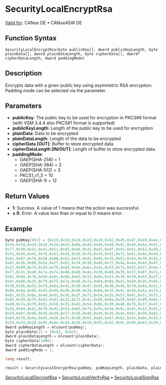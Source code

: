 # SecurityLocalEncryptRsa

[Valid for](../../../Shared/FeatureAvailability.md): CANoe DE • CANoe4SW DE

## Function Syntax

```
SecurityLocalEncryptRsa(byte publicKey[], dword publicKeyLength, byte plainData[], dword plainDataLength, byte cipherData[], dword* cipherDataLength, dword paddingMode)
```

## Description

Encrypts data with a given public key using asymmetric RSA encryption. Padding mode can be selected via the parameter.

## Parameters

- **publicKey**: The public key to be used for encryption in PKCS#8 format (with VSM 3.4.4 also PKCS#1 format is supported)
- **publicKeyLength**: Length of the public key to be used for encryption
- **plainData**: Data to be encrypted
- **plainDataLength**: Length of the data to be encrypted
- **cipherData [OUT]**: Buffer to store encrypted data
- **cipherDataLength [IN/OUT]**: Length of buffer to store encrypted data.
- **paddingMode**:
  - OAEP(SHA-256) = 1
  - OAEP(SHA-384) = 2
  - OAEP(SHA-512) = 3
  - PKCS1_v1_5 = 10
  - OAEP(SHA-1) = 12

## Return Values

- **1**: Success. A value of 1 means that the action was successful.
- **≤ 0**: Error. A value less than or equal to 0 means error.

## Example

```c
byte pubKey[451] = {0x2d,0x2d,0x2d,0x2d,0x2d,0x42,0x45,0x47,0x49,0x4e,0x20,0x50,0x55,0x42,0x4c,0x49,0x43,0x20,0x4b,0x45,
0x59,0x2d,0x2d,0x2d,0x2d,0x2d,0x0a,0x4d,0x49,0x49,0x42,0x49,0x6a,0x41,0x4e,0x42,0x67,0x6b,0x71,0x68,0x6b,0x69,0x47,0x39,
0x77,0x30,0x42,0x41,0x51,0x45,0x46,0x41,0x41,0x4f,0x43,0x41,0x51,0x38,0x41,0x4d,0x49,0x49,0x42,0x43,0x67,0x4b,0x43,0x41,
0x51,0x45,0x41,0x76,0x51,0x54,0x2b,0x76,0x74,0x32,0x72,0x61,0x4a,0x4d,0x63,0x2b,0x56,0x35,0x5a,0x39,0x59,0x48,0x41,0x0a,
0x6c,0x67,0x76,0x50,0x68,0x62,0x53,0x42,0x6d,0x35,0x53,0x54,0x78,0x32,0x41,0x31,0x6e,0x4a,0x33,0x4d,0x53,0x39,0x79,0x77,
0x67,0x2b,0x68,0x5a,0x2f,0x62,0x34,0x38,0x4d,0x72,0x4a,0x4a,0x4e,0x47,0x4a,0x65,0x69,0x4e,0x48,0x43,0x67,0x65,0x46,0x4e,
0x37,0x69,0x74,0x59,0x76,0x64,0x4e,0x6e,0x5a,0x53,0x7a,0x55,0x57,0x4e,0x54,0x75,0x0a,0x31,0x30,0x4a,0x78,0x4b,0x43,0x43,
0x77,0x31,0x4d,0x7a,0x74,0x46,0x69,0x4e,0x30,0x69,0x35,0x72,0x6f,0x7a,0x68,0x42,0x6e,0x56,0x66,0x2b,0x54,0x6d,0x73,0x58,
0x62,0x44,0x76,0x56,0x6c,0x68,0x63,0x33,0x6d,0x53,0x39,0x70,0x63,0x2f,0x63,0x36,0x67,0x63,0x69,0x6d,0x75,0x43,0x4e,0x4a,
0x4c,0x66,0x35,0x79,0x75,0x7a,0x48,0x7a,0x64,0x0a,0x43,0x59,0x35,0x45,0x45,0x6c,0x4d,0x75,0x6a,0x4b,0x69,0x62,0x43,0x36,
0x39,0x2b,0x53,0x74,0x6a,0x41,0x30,0x4f,0x55,0x36,0x4b,0x79,0x4a,0x51,0x6e,0x36,0x7a,0x61,0x66,0x6c,0x4d,0x53,0x66,0x4a,
0x6b,0x4a,0x68,0x45,0x4b,0x39,0x50,0x2b,0x6d,0x35,0x4c,0x38,0x5a,0x74,0x46,0x59,0x78,0x4c,0x57,0x59,0x71,0x49,0x79,0x4a,
0x6c,0x35,0x0a,0x44,0x61,0x36,0x2f,0x73,0x54,0x2b,0x53,0x61,0x51,0x72,0x4a,0x34,0x68,0x37,0x46,0x76,0x6c,0x70,0x57,0x48,
0x65,0x39,0x76,0x42,0x41,0x33,0x72,0x4c,0x66,0x6a,0x50,0x62,0x49,0x6e,0x51,0x73,0x2b,0x35,0x6d,0x75,0x56,0x65,0x6e,0x52,
0x48,0x7a,0x79,0x51,0x58,0x31,0x43,0x54,0x6b,0x30,0x4b,0x76,0x37,0x47,0x55,0x45,0x31,0x34,0x73,0x0a,0x56,0x7a,0x52,0x46,
0x2b,0x44,0x41,0x76,0x42,0x54,0x62,0x75,0x54,0x34,0x6c,0x45,0x52,0x51,0x79,0x34,0x35,0x39,0x79,0x62,0x76,0x4f,0x75,0x76,
0x54,0x6f,0x68,0x46,0x39,0x57,0x36,0x48,0x44,0x36,0x4e,0x6c,0x59,0x62,0x2f,0x78,0x47,0x41,0x75,0x31,0x73,0x76,0x56,0x62,
0x64,0x78,0x4a,0x45,0x56,0x75,0x30,0x55,0x6d,0x67,0x62,0x54,0x0a,0x34,0x77,0x49,0x44,0x41,0x51,0x41,0x42,0x0a,0x2d,0x2d,
0x2d,0x2d,0x2d,0x45,0x4e,0x44,0x20,0x50,0x55,0x42,0x4c,0x49,0x43,0x20,0x4b,0x45,0x59,0x2d,0x2d,0x2d,0x2d,0x2d,0x0a};
dword pubKeyLength = elcount(pubKey);
byte plainData[2] = {0x42, 0x42};
dword plainDataLength = elcount(plainData);
byte cipherData[1000];
dword cipherDataLength = elcount(cipherData);
dword paddingMode = 1;

long result;

result = SecurityLocalEncryptRsa(pubKey, pubKeyLength, plainData, plainDataLength, cipherData, cipherDataLength, paddingMode);
```

[SecurityLocalDecryptRsa](CAPLfunctionSecurityLocalDecryptRsa.md) • [SecurityLocalVerifyRsa](CAPLfunctionSecurityLocalVerifyRSA.md) • [SecurityLocalSignRsa](CAPLfunctionSecurityLocalSignRSA.md)
